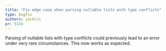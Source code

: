 ```yaml
---
title: "Fix edge case when parsing nullable lists with type conflicts"
type: bugfix
authors: jachris
pr: 5134
---
```


Parsing of nullable lists with type conflicts could previously lead to an error
under very rare circumstances. This now works as expected.
